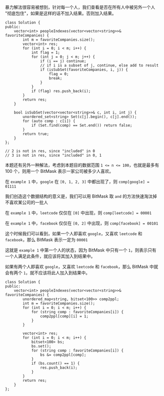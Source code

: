 暴力解法很容易被想到，针对每一个人，我们查看是否在所有人中被另外一个人 "彻底包住"，如果是这样的话不加入结果。否则加入结果。
```
class Solution {
public:
    vector<int> peopleIndexes(vector<vector<string>>& favoriteCompanies) {
        int m = favoriteCompanies.size();
        vector<int> res;
        for (int i = 0; i < m; i++) {
            int flag = 1;
            for (int j = 0; j < m; j++) {
                if (i == j) continue;
                // if i is a subset of j, continue, else add to result
                if (isSubSet(favoriteCompanies, i, j)) {
                    flag = 0;
                    break;
                }
            }
            if (flag) res.push_back(i);
        }
        return res;
    }
    
    bool isSubSet(vector<vector<string>>& c, int i, int j) {
        unordered_set<string> Set(c[j].begin(), c[j].end());
        for (auto comp : c[i]) {
            if (Set.find(comp) == Set.end()) return false;
        }
        return true;
    }
};

// 2 is not in res, since "included" in 0
// 3 is not in res, since "included" in 0, 1
```

本题还有另外一种解法，考虑到本题目的数据范围 `1 <= n <= 100`，也就是最多有 100 个，则用一个 BitMask 表示一家公司被多少人喜欢。

在 `example 1` 中，`google` 在 `[0, 1, 2, 3]` 中都出现了，则 `comp[google] = 01111`

我们创造这个数据结构的意义是，我们可以用 BitMask 取 `and` 的方法快速淘汰掉不喜欢某公司的一批人

在 `example 1` 中，`leetcode` 仅仅在 `[0]` 中出现，则 `comp[leetcode] = 00001`

在 `example 1` 中，`facebook` 仅仅在 `[0, 2]` 中出现，则 `comp[facebook] = 00101`

这个时候我们可以看到，如果一个人即喜欢 `google`，又喜欢 `leetcode` 和 `facebook`，那么 BitMask 表示一定为 `00001`

这就是 `example 1` 中第一个人的状态，因为 BitMask 中只有一个 `1`，则表示只有一个人满足此条件，就应该将其加入到结果中。

如果有两个人即喜欢 `google`，又喜欢 `leetcode` 和 `facebook`，那么 BitMask 中就会有两个 `1`，就不应该将此人加入到结果中。

```
class Solution {
public:
    vector<int> peopleIndexes(vector<vector<string>>& favoriteCompanies) {
        unordered_map<string, bitset<100>> comp2ppl;
        int m = favoriteCompanies.size();
        for (int i = 0; i < m; i++) {
            for (string comp : favoriteCompanies[i]) {
                comp2ppl[comp][i] = 1;
            }
        }
        
        vector<int> res;
        for (int i = 0; i < m; i++) {
            bitset<100> bs;
            bs.set();
            for (string comp : favoriteCompanies[i]) {
                bs &= comp2ppl[comp];
            }
            if (bs.count() == 1) {
                res.push_back(i);
            }
        }
        return res;
    }
};
```